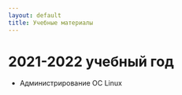 ```yaml
---
layout: default
title: Учебные материалы
---
```


# 2021-2022 учебный год

* Администрирование ОС Linux

